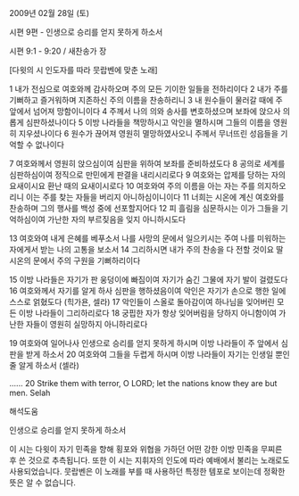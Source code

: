 2009년 02월 28일 (토)

시편 9편 - 인생으로 승리를 얻지 못하게 하소서



시편 9:1 - 9:20 / 새찬송가  장

[다윗의 시 인도자를 따라 뭇랍벤에 맞춘 노래]

1 내가 전심으로 여호와께 감사하오며 주의 모든 기이한 일들을 전하리이다
2 내가 주를 기뻐하고 즐거워하며 지존하신 주의 이름을 찬송하리니
3 내 원수들이 물러갈 때에 주 앞에서 넘어져 망함이니이다
4 주께서 나의 의와 송사를 변호하셨으며 보좌에 앉으사 의롭게 심판하셨나이다
5 이방 나라들을 책망하시고 악인을 멸하시며 그들의 이름을 영원히 지우셨나이다
6 원수가 끊어져 영원히 멸망하였사오니 주께서 무너뜨린 성읍들을 기억할 수 없나이다

7 여호와께서 영원히 앉으심이여 심판을 위하여 보좌를 준비하셨도다
8 공의로 세계를 심판하심이여 정직으로 만민에게 판결을 내리시리로다
9 여호와는 압제를 당하는 자의 요새이시요 환난 때의 요새이시로다
10 여호와여 주의 이름을 아는 자는 주를 의지하오리니 
 이는 주를 찾는 자들을 버리지 아니하심이니이다
11 너희는 시온에 계신 여호와를 찬송하며 그의 행사를 백성 중에 선포할지어다
12 피 흘림을 심문하시는 이가 그들을 기억하심이여 가난한 자의 부르짖음을 잊지 아니하시도다

13 여호와여 내게 은혜를 베푸소서 나를 사망의 문에서 일으키시는 주여 
나를 미워하는 자에게서 받는 나의 고통을 보소서
14 그리하시면 내가 주의 찬송을 다 전할 것이요 딸 시온의 문에서 주의 구원을 기뻐하리이다

15 이방 나라들은 자기가 판 웅덩이에 빠짐이여 자기가 숨긴 그물에 자기 발이 걸렸도다
16 여호와께서 자기를 알게 하사 심판을 행하셨음이여 
 악인은 자기가 손으로 행한 일에 스스로 얽혔도다 (힉가욘, 셀라)
17 악인들이 스올로 돌아감이여 하나님을 잊어버린 모든 이방 나라들이 그리하리로다
18 궁핍한 자가 항상 잊어버림을 당하지 아니함이여 가난한 자들이 영원히 실망하지 아니하리로다

19 여호와여 일어나사 인생으로 승리를 얻지 못하게 하시며 
 이방 나라들이 주 앞에서 심판을 받게 하소서
20 여호와여 그들을 두렵게 하시며 이방 나라들이 자기는 인생일 뿐인 줄 알게 하소서 (셀라) 

......
20 Strike them with terror, O LORD; let the nations know they are but men. Selah

해석도움





인생으로 승리를 얻지 못하게 하소서

이 시는 다윗이 자기 민족을 향해 횡포와 위협을 가하던 어떤 강한 이방 민족을 무찌른 후 쓴 것으로 추측됩니다. 또한 이 시는 지휘자의 인도에 따라 예배에서 불리는 노래로도 사용되었습니다. 뭇랍벤은 이 노래를 부를 때 사용하던 특정한 템포로 보이는데 정확한 뜻은 알 수 없습니다.